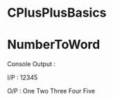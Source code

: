 # CPlusPlusBasics

# NumberToWord

Console Output : 

I/P : 12345

O/P : One Two Three Four Five                                                                                      
